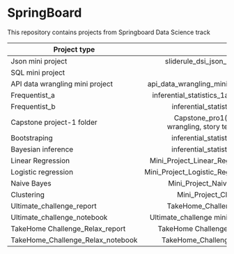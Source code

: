 # SpringBoard

This repository contains projects from Springboard Data Science track

|Project type |File name|
|----------------|----------------:|
|Json mini project | sliderule_dsi_json_exercise.ipynb |
|SQL mini project |        sql_project.sql |
|API data wrangling mini project | api_data_wrangling_mini_project.ipynb |
|Frequentist_a |inferential_statistics_1a-Q6.25.ipynb|
|Frequentist_b|inferential_statistics_1b-Q6.25|
|Capstone project-1 folder |Capstone_pro1(proposal, data wrangling, story telling, model...) |
|Bootstraping|inferential_statistics_2-Q.ipynb|
|Bayesian inference|inferential_statistics_3-Q.ipynb|
|Linear Regression|Mini_Project_Linear_Regression.ipynb|
|Logistic regression |Mini_Project_Logistic_Regression.ipynb|
|Naive Bayes|Mini_Project_Naive_Bayes.ipynb|
|Clustering |Mini_Project_Clustering.ipynb|
|Ultimate_challenge_report|TakeHome_Challenge_ Relax.pdf|
|Ultimate_challenge_notebook|Ultimate_challenge mini_project.ipynb|
|TakeHome Challenge_Relax_report|TakeHome Challenge_Relax Inc.pdf|
|TakeHome_Challenge_Relax_notebook|TakeHome_Challenge_Relax.ipynb|


